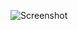 ![Screenshot](https://raw.githubusercontent.com/Cryakl/Ultimate-RAT-Collection/refs/heads/main/Gh0stRat/Gh0st%20RAT%202.5/Screenshot.png)
